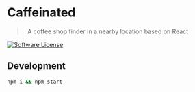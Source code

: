 # Caffeinated
> : A coffee shop finder in a nearby location based on React

[![Software License](https://img.shields.io/badge/license-MIT-brightgreen.svg?style=flat)](LICENSE)

## Development

```bash
npm i && npm start
```